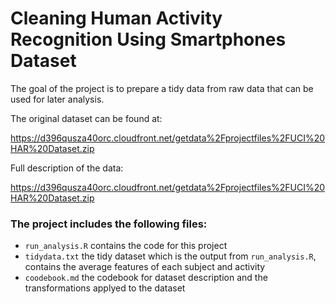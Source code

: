 # Cleaning Human Activity Recognition Using Smartphones Dataset

The goal of the project is to prepare a tidy data from raw data that can be used for later analysis. 

The original dataset can be found at:

https://d396qusza40orc.cloudfront.net/getdata%2Fprojectfiles%2FUCI%20HAR%20Dataset.zip

Full description of the data:

https://d396qusza40orc.cloudfront.net/getdata%2Fprojectfiles%2FUCI%20HAR%20Dataset.zip

### The project includes the following files: 

* `run_analysis.R` contains the code for this project
* `tidydata.txt` the tidy dataset which is the output from `run_analysis.R`, contains the average features of each subject and activity
* `coodebook.md` the codebook for dataset description and the transformations applyed to the dataset
